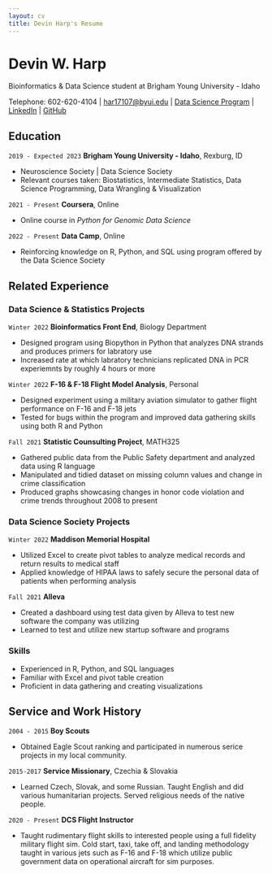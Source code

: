 ```yaml
---
layout: cv
title: Devin Harp's Resume
---
```

# Devin W. Harp

Bioinformatics & Data Science student at Brigham Young University - Idaho

<div id="webaddress">
Telephone: 602-620-4104</a>
| <a href="har17107@byui.edu">har17107@byui.edu</a>
| <a href="https://byuidatascience.github.io/">Data Science Program</a>
| <a href="https://www.linkedin.com/in/devin7eleven/">LinkedIn</a>
| <a href="https://github.com/Devin7Eleven">GitHub</a>
</div>

<!-- https://www.monique.tech/the-art-of-markdown -->

## Education

`2019 - Expected 2023`
__Brigham Young University - Idaho__, Rexburg, ID

- Neuroscience Society | Data Science Society
- Relevant courses taken: Biostatistics, Intermediate Statistics, Data Science Programming, Data Wrangling & Visualization

`2021 - Present`
__Coursera__, Online

- Online course in *Python for Genomic Data Science*

`2022 - Present`
__Data Camp__, Online

- Reinforcing knowledge on R, Python, and SQL using program offered by the Data Science Society

## Related Experience

### Data Science & Statistics Projects

`Winter 2022`
__Bioinformatics Front End__, Biology Department

- Designed program using Biopython in Python that analyzes DNA strands and produces primers for labratory use
- Increased rate at which labratory technicians replicated DNA in PCR experiemnts by roughly 4 hours or more

`Winter 2022`
__F-16 & F-18 Flight Model Analysis__, Personal

- Designed experiment using a military aviation simulator to gather flight performance on F-16 and F-18 jets
- Tested for bugs within the program and improved data gathering skills using both R and Python

`Fall 2021`
__Statistic Counsulting Project__, MATH325

- Gathered public data from the Public Safety department and analyzed data using R language
- Manipulated and tidied dataset on missing column values and change in crime classification
- Produced graphs showcasing changes in honor code violation and crime trends throughout 2008 to present

### Data Science Society Projects

`Winter 2022`
__Maddison Memorial Hospital__

- Utilized Excel to create pivot tables to analyze medical records and return results to medical staff
- Applied knowledge of HIPAA laws to safely secure the personal data of patients when performing analysis

`Fall 2021`
__Alleva__

- Created a dashboard using test data given by Alleva to test new software the company was utilizing
- Learned to test and utilize new startup software and programs

### Skills

- Experienced in R, Python, and SQL languages
- Familiar with Excel and pivot table creation
- Proficient in data gathering and creating visualizations

## Service and Work History

`2004 - 2015`
__Boy Scouts__

- Obtained Eagle Scout ranking and participated in numerous serice projects in my local community.

`2015-2017`
__Service Missionary__, Czechia & Slovakia

- Learned Czech, Slovak, and some Russian. Taught English and did various humanitarian projects. Served religious needs of the native people.

`2020 - Present`
__DCS Flight Instructor__

- Taught rudimentary flight skills to interested people using a full fidelity military flight sim. Cold start, taxi, take off, and landing methodology taught in various jets such as F-16 and F-18 which utilize public government data on operational aircraft for sim purposes.

<!-- ### Footer

Last updated: May 2013 -->


